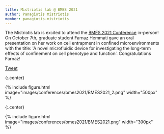 ```yaml
---
title: Mistriotis lab @ BMES 2021
author: Panagiotis Mistriotis
member: panagiotis-mistriotis
---
```


The Mistriotis lab is excited to attend the [BMES 2021 Conference](https://www.bmes.org/annualmeeting) in-person! On October 7th, graduate student Farnaz Hemmati gave an oral presentation on her work on cell entrapment in confined microenvironments with the title: 'A novel microfluidic device for investigating the long-term effects of confinement on cell phenotype and function'. Congratulations Farnaz!

<a href="https://twitter.com/share?ref_src=twsrc%5Etfw" class="twitter-share-button" meta name="twitter:image" content="https://github.com/mistriotis-lab.github.io/images/BMES2021.png" data-show-count="false">Tweet</a><script async src="https://platform.twitter.com/widgets.js" charset="utf-8"></script>

{:.center}

{%
  include figure.html
  image="images/conferences/bmes2021/BMES2021_2.png"
  width="500px"
%}

{:.center}

{%
  include figure.html
  image="images/conferences/bmes2021/BMES2021.png"
  width="300px"
%}
